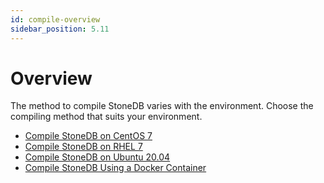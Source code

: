 ```yaml
---
id: compile-overview
sidebar_position: 5.11
---
```


# Overview

The method to compile StoneDB varies with the environment. Choose the compiling method that suits your environment.

- [Compile StoneDB on CentOS 7](./compile-using-centos7/compile-using-centos7-for-57.md)
- [Compile StoneDB on RHEL 7](./compile-using-redhat7/compile-using-redhat7-for-57.md)
- [Compile StoneDB on Ubuntu 20.04](./compile-using-ubuntu2004/compile-using-ubuntu2004-for-57.md)
- [Compile StoneDB Using a Docker Container](./compile-using-docker.md)



